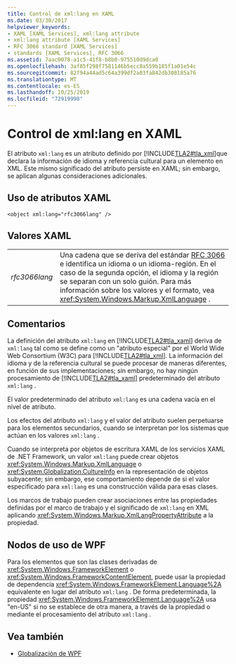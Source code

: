 ```yaml
---
title: Control de xml:lang en XAML
ms.date: 03/30/2017
helpviewer_keywords:
- XAML [XAML Services], xml:lang attribute
- xml:lang attribute [XAML Services]
- RFC 3066 standard [XAML Services]
- standards [XAML Services], RFC 3066
ms.assetid: 7aac0078-a1c5-41f8-b8b0-975510d9dca0
ms.openlocfilehash: 3af85f298f7581146b5ecc8a559b185f1a01e54c
ms.sourcegitcommit: 82f94a44ad5c64a399df2a03fa842db308185a76
ms.translationtype: MT
ms.contentlocale: es-ES
ms.lasthandoff: 10/25/2019
ms.locfileid: "72919998"
---
```

# <a name="xmllang-handling-in-xaml"></a>Control de xml:lang en XAML
El atributo `xml:lang` es un atributo definido por [!INCLUDE[TLA2#tla_xml](../../../includes/tla2sharptla-xml-md.md)]que declara la información de idioma y referencia cultural para un elemento en XML. Este mismo significado del atributo persiste en XAML; sin embargo, se aplican algunas consideraciones adicionales.  
  
## <a name="xaml-attribute-usage"></a>Uso de atributos XAML  
  
```xaml  
<object xml:lang="rfc3066lang" />  
```  
  
## <a name="xaml-values"></a>Valores XAML  
  
|||  
|-|-|  
|*rfc3066lang*|Una cadena que se deriva del estándar [RFC 3066](https://go.microsoft.com/fwlink/?LinkId=132454) e identifica un idioma o un idioma-región. En el caso de la segunda opción, el idioma y la región se separan con un solo guión. Para más información sobre los valores y el formato, vea <xref:System.Windows.Markup.XmlLanguage> .|  
  
## <a name="remarks"></a>Comentarios  
 La definición del atributo `xml:lang` en [!INCLUDE[TLA2#tla_xaml](../../../includes/tla2sharptla-xaml-md.md)] deriva de `xml:lang` tal como se define como un "atributo especial" por el World Wide Web Consortium (W3C) para [!INCLUDE[TLA2#tla_xml](../../../includes/tla2sharptla-xml-md.md)]. La información del idioma y de la referencia cultural se puede procesar de maneras diferentes, en función de sus implementaciones; sin embargo, no hay ningún procesamiento de [!INCLUDE[TLA2#tla_xaml](../../../includes/tla2sharptla-xaml-md.md)] predeterminado del atributo `xml:lang` .  
  
 El valor predeterminado del atributo `xml:lang` es una cadena vacía en el nivel de atributo.  
  
 Los efectos del atributo `xml:lang` y el valor del atributo suelen perpetuarse para los elementos secundarios, cuando se interpretan por los sistemas que actúan en los valores `xml:lang` .  
  
 Cuando se interpreta por objetos de escritura XAML de los servicios XAML de .NET Framework, un valor `xml:lang` puede crear objetos <xref:System.Windows.Markup.XmlLanguage> o <xref:System.Globalization.CultureInfo> en la representación de objetos subyacente; sin embargo, ese comportamiento depende de si el valor especificado para `xml:lang` es una construcción válida para esas clases.  
  
 Los marcos de trabajo pueden crear asociaciones entre las propiedades definidas por el marco de trabajo y el significado de `xml:lang` en XML aplicando <xref:System.Windows.Markup.XmlLangPropertyAttribute> a la propiedad.  
  
## <a name="wpf-usage-nodes"></a>Nodos de uso de WPF  
 Para los elementos que son las clases derivadas de <xref:System.Windows.FrameworkElement> o <xref:System.Windows.FrameworkContentElement>, puede usar la propiedad de dependencia <xref:System.Windows.FrameworkElement.Language%2A> equivalente en lugar del atributo `xml:lang` . De forma predeterminada, la propiedad <xref:System.Windows.FrameworkElement.Language%2A> usa "en-US" si no se establece de otra manera, a través de la propiedad o mediante el procesamiento del atributo `xml:lang` .  
  
## <a name="see-also"></a>Vea también

- [Globalización de WPF](../wpf/advanced/globalization-for-wpf.md)
